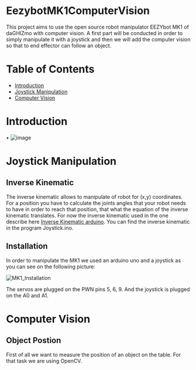 # EezybotMK1ComputerVision

This project aims to use the open source robot manipulator EEZYbot MK1 of daGHIZmo with computer vision. A first part will be conducted in order to simply manipulate it with a joystick and then we will add the computer vision so that to end effector can follow an object. 

# Table of Contents

- [Introduction](#introduction)
- [Joystick Manipulation](#joystick-manipulation)
- [Computer Vision](#computer-vision)

# Introduction

•	 ![image](https://user-images.githubusercontent.com/91953623/136940677-a3ddd097-f937-48d2-92ac-823077375fb1.png)

# Joystick Manipulation

## Inverse Kinematic

The inverse kinematic allows to manipulate of robot for (x,y) coordinates. For a position you have to calculate the joints angles that your robot needs to have in order to reach that position, that what the equation of the inverse kinematic translates. For now the inverse kinematic used in the one describe here [Inverse Kinematic arduino](https://github.com/jamesthesken/eezy-control). You can find the inverse kinematic in the program Joystick.ino. 

## Installation

In order to manipulate the MK1 we used an arduino uno and a joystick as you can see on the following picture:

![MK1_Installation](https://user-images.githubusercontent.com/91953623/136943986-0263c297-68e9-40a3-beaf-8ac9bf2135f8.jpg)

The servos are plugged on the PWN pins 5, 6, 9. And the joystick is plugged on the A0 and A1. 

# Computer Vision

## Object Postion

First of all we want to measure the position of an object on the table. For that task we are using OpenCV. 
